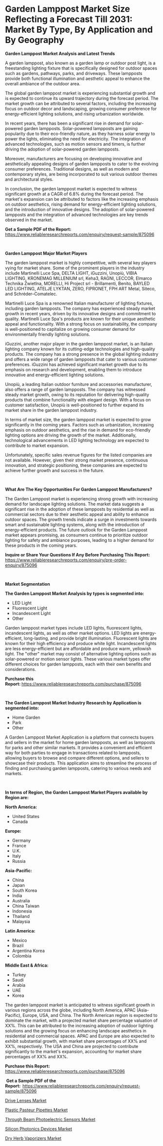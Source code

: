 <p><h1>Garden Lamppost Market Size Reflecting a Forecast Till 2031: Market By Type, By Application and By Geography</h1></p><p><strong>Garden Lamppost Market Analysis and Latest Trends</strong></p>
<p><p>A garden lamppost, also known as a garden lamp or outdoor post light, is a freestanding lighting fixture that is specifically designed for outdoor spaces such as gardens, pathways, parks, and driveways. These lampposts provide both functional illumination and aesthetic appeal to enhance the overall ambiance of the outdoor area.</p><p>The global garden lamppost market is experiencing substantial growth and is expected to continue its upward trajectory during the forecast period. The market growth can be attributed to several factors, including the increasing focus on outdoor decor and landscaping, growing consumer preference for energy-efficient lighting solutions, and rising urbanization worldwide.</p><p>In recent years, there has been a significant rise in demand for solar-powered garden lampposts. Solar-powered lampposts are gaining popularity due to their eco-friendly nature, as they harness solar energy to power the lights, eliminating the need for electricity. The integration of advanced technologies, such as motion sensors and timers, is further driving the adoption of solar-powered garden lampposts.</p><p>Moreover, manufacturers are focusing on developing innovative and aesthetically appealing designs of garden lampposts to cater to the evolving consumer preferences. Traditional designs, as well as modern and contemporary styles, are being incorporated to suit various outdoor themes and architectural styles.</p><p>In conclusion, the garden lamppost market is expected to witness significant growth at a CAGR of 6.8% during the forecast period. The market's expansion can be attributed to factors like the increasing emphasis on outdoor aesthetics, rising demand for energy-efficient lighting solutions, and the introduction of innovative designs. The adoption of solar-powered lampposts and the integration of advanced technologies are key trends observed in the market.</p></p>
<p><strong>Get a Sample PDF of the Report:&nbsp;</strong> <a href="https://www.reliableresearchreports.com/enquiry/request-sample/875096">https://www.reliableresearchreports.com/enquiry/request-sample/875096</a></p>
<p>&nbsp;</p>
<p><strong>Garden Lamppost Major Market Players</strong></p>
<p><p>The garden lamppost market is highly competitive, with several key players vying for market share. Some of the prominent players in the industry include Martinelli Luce Spa, DELTA LIGHT, iGuzzini, Unopiù, VIBIA LIGHTING, KRONEMAG MILLENIUM srl, Keha3, RAGNI, LECCOR, Elmarco Technika Źwietlna, MORELLI, Hi Project srl - Brillamenti, Benito, BAYLED LED LIGHTING, ATELJE LYKTAN, ZERO, FIPRONET, FPH ART Metal, Siteco, and Schréder–Comatelec.</p><p>Martinelli Luce Spa is a renowned Italian manufacturer of lighting fixtures, including garden lampposts. The company has experienced steady market growth in recent years, driven by its innovative designs and commitment to quality. Martinelli Luce Spa's products are known for their unique aesthetic appeal and functionality. With a strong focus on sustainability, the company is well-positioned to capitalize on growing consumer demand for environmentally friendly lighting solutions.</p><p>iGuzzini, another major player in the garden lamppost market, is an Italian lighting company known for its cutting-edge technologies and high-quality products. The company has a strong presence in the global lighting industry and offers a wide range of garden lampposts that cater to various customer preferences. iGuzzini has achieved significant market growth due to its emphasis on research and development, enabling them to introduce innovative and energy-efficient lighting solutions.</p><p>Unopiù, a leading Italian outdoor furniture and accessories manufacturer, also offers a range of garden lampposts. The company has witnessed steady market growth, owing to its reputation for delivering high-quality products that combine functionality with elegant design. With a focus on customer satisfaction, Unopiù is well-positioned to further expand its market share in the garden lamppost industry.</p><p>In terms of market size, the garden lamppost market is expected to grow significantly in the coming years. Factors such as urbanization, increasing emphasis on outdoor aesthetics, and the rise in demand for eco-friendly lighting options are driving the growth of the market. Additionally, technological advancements in LED lighting technology are expected to contribute to market expansion.</p><p>Unfortunately, specific sales revenue figures for the listed companies are not available. However, given their strong market presence, continuous innovation, and strategic positioning, these companies are expected to achieve further growth and success in the future.</p></p>
<p>&nbsp;</p>
<p><strong>What Are The Key Opportunities For Garden Lamppost Manufacturers?</strong></p>
<p><p>The Garden Lamppost market is experiencing strong growth with increasing demand for landscape lighting solutions. The market data suggests a significant rise in the adoption of these lampposts by residential as well as commercial sectors due to their aesthetic appeal and ability to enhance outdoor spaces. The growth trends indicate a surge in investments towards smart and sustainable lighting systems, along with the introduction of energy-efficient products. The future outlook for the Garden Lamppost market appears promising, as consumers continue to prioritize outdoor lighting for safety and ambiance purposes, leading to a higher demand for these products in the coming years.</p></p>
<p><strong>Inquire or Share Your Questions If Any Before Purchasing This Report:</strong> <a href="https://www.reliableresearchreports.com/enquiry/pre-order-enquiry/875096">https://www.reliableresearchreports.com/enquiry/pre-order-enquiry/875096</a></p>
<p>&nbsp;</p>
<p><strong>Market Segmentation</strong></p>
<p><strong>The Garden Lamppost Market Analysis by types is segmented into:</strong></p>
<p><ul><li>LED Light</li><li>Fluorescent Light</li><li>Incandescent Light</li><li>Other</li></ul></p>
<p><p>Garden lamppost market types include LED lights, fluorescent lights, incandescent lights, as well as other market options. LED lights are energy-efficient, long-lasting, and provide bright illumination. Fluorescent lights are known for their high efficiency and produce white light. Incandescent lights are less energy-efficient but are affordable and produce warm, yellowish light. The "other" market may consist of alternative lighting options such as solar-powered or motion sensor lights. These various market types offer different choices for garden lampposts, each with their own benefits and considerations.</p></p>
<p><strong>Purchase this Report:&nbsp;</strong><a href="https://www.reliableresearchreports.com/purchase/875096">https://www.reliableresearchreports.com/purchase/875096</a></p>
<p>&nbsp;</p>
<p><strong>The Garden Lamppost Market Industry Research by Application is segmented into:</strong></p>
<p><ul><li>Home Garden</li><li>Park</li><li>Other</li></ul></p>
<p><p>A Garden Lamppost Market Application is a platform that connects buyers and sellers in the market for home garden lampposts, as well as lampposts for parks and other similar markets. It provides a convenient and efficient way for both parties to engage in transactions related to lampposts, allowing buyers to browse and compare different options, and sellers to showcase their products. This application aims to streamline the process of finding and purchasing garden lampposts, catering to various needs and markets.</p></p>
<p>&nbsp;</p>
<p><strong>In terms of Region, the Garden Lamppost Market Players available by Region are:</strong></p>
<p>
    <p> <strong> North America: </strong>
        <ul>
            <li>United States</li>
            <li>Canada</li>
        </ul>
        </p> 
    <p> <strong> Europe: </strong>
        <ul>
            <li>Germany</li>
            <li>France</li>
            <li>U.K.</li>
            <li>Italy</li>
            <li>Russia</li>
        </ul>
        </p> 
    <p> <strong> Asia-Pacific: </strong>
        <ul>
            <li>China</li>
            <li>Japan</li>
            <li>South Korea</li>
            <li>India</li>
            <li>Australia</li>
            <li>China Taiwan</li>
            <li>Indonesia</li>
            <li>Thailand</li>
            <li>Malaysia</li>
        </ul>
        </p> 
    <p> <strong> Latin America: </strong>
        <ul>
            <li>Mexico</li>
            <li>Brazil</li>
            <li>Argentina Korea</li>
            <li>Colombia</li>
        </ul>
        </p> 
    <p> <strong> Middle East & Africa: </strong>
        <ul>
            <li>Turkey</li>
            <li>Saudi</li>
            <li>Arabia</li>
            <li>UAE</li>
            <li>Korea</li>
        </ul>
    </p>
    </p>
<p><p>The garden lamppost market is anticipated to witness significant growth in various regions across the globe, including North America, APAC (Asia-Pacific), Europe, USA, and China. The North American region is expected to dominate the market, with a projected market share percentage valuation of XX%. This can be attributed to the increasing adoption of outdoor lighting solutions and the growing focus on enhancing landscape aesthetics in residential and commercial spaces. APAC and Europe are also expected to exhibit substantial growth, with market share percentages of XX% and XX%, respectively. The USA and China are projected to contribute significantly to the market's expansion, accounting for market share percentages of XX% and XX%.</p></p>
<p><strong>Purchase this Report: </strong><a href="https://www.reliableresearchreports.com/purchase/875096">https://www.reliableresearchreports.com/purchase/875096</a></p>
<p>&nbsp;<strong>Get a Sample PDF of the Report:&nbsp;&nbsp;</strong><a href="https://www.reliableresearchreports.com/enquiry/request-sample/875096">https://www.reliableresearchreports.com/enquiry/request-sample/875096</a></p>
<p><strong></strong></p>
<p><p><a href="https://github.com/mbisetmhermsr/Market-Research-Report-List-1/blob/main/drive-lenses-market.md">Drive Lenses Market</a></p><p><a href="https://medium.com/@jarredmertz/plastic-pasteur-pipettes-market-competitive-analysis-market-trends-and-forecast-to-2031-5b91725189c6">Plastic Pasteur Pipettes Market</a></p><p><a href="https://medium.com/@madelynhowe_34212/through-beam-photoelectric-sensors-market-size-and-market-trends-complete-industry-overview-2024-78f1a3fe78fa">Through Beam Photoelectric Sensors Market</a></p><p><a href="https://medium.com/@madelynhowe_34212/silicon-photonics-devices-market-report-reveals-the-latest-trends-and-growth-opportunities-of-this-c0ffa30daf98">Silicon Photonics Devices Market</a></p><p><a href="https://github.com/mancsybtousav/Market-Research-Report-List-1/blob/main/dry-herb-vaporizers-market.md">Dry Herb Vaporizers Market</a></p></p>